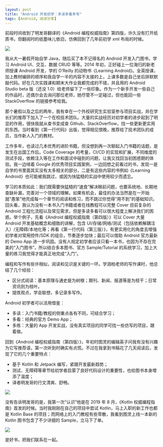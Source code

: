```yaml
---
layout: post
title: "Android 开发初学：多读多看多写"
tags: [Android, 阅读分享]
---
```


前段时间收到了明发哥翻译的《Android 编程权威指南》第四版，许久没有打开纸质书，但翻阅时的纸墨味儿依旧，仿佛回到了几年前初学 xml 布局的时候。

![](https://2bab-images.lastmayday.com/blog/android-programming-3.jpg?imageslim)

我从大一暑假开始自学 Java，随后买了本不记得名的 Android 开发入门图书，学习 Android UI、交互、数据 CRUD 等等。2014 年初，正好碰上一位海归的新老师授课 Android 开发，学的 O’Reilly 的动物书《Learning Android》。全英授课，加上教材编排的顺序和我自学一半的内容不太接的上，上课多数是自己坐后排默默敲代码。好在几次实践课和期末大作业我都完成的不错，并且用的 Android Studio beta 版（还没 1.0）给老师留下了一些印象。作为一个新手开发一些自己的作品时，还偶尔会去询问那位老师，她尽管不一定碰过，但也能回一些 StackOverflow 的链接参考给我。

那个暑假以及之后的两年，我有幸在一个外校研究生实验室参与项目实战，并在学长们的推荐下加入了一个在校技术团队。大量的实战经历对初学者的进步起到了明显的作用，很快我就从查书变成查 Github、StackOverflow，找一些更新更实用的东西。当时看到《第一行代码》出版，觉得相见恨晚，推荐给了技术团队的成员，当作新人入门的教材。

工作多年，也读过几本优秀的进阶书籍，但没想到再一次聊起入门书籍的话题，是发生在出国工作后。Code Coverage 的考量，CI/CD 的实现和扩展，不同维度的测试手段，依赖注入等在工作和面试中碰到的问题，让我又找回当初困惑期的体验。我一边啃着 Google 的优秀项目实践案例，一边回想之前看过的书，发现一是自学的书里面其实没有太多相关的部分，二是有这些内容的书例如《Learning Android》也可能被我跳过，或因为快猛糙的实战中使用较少而遗忘。

学习的本质如此：我们既需要快猛糙的“速食”解决眼前问题，也要系统地、长期地查缺补漏，完善对一个领域的理解。如果有机会，最佳的办法当然是在一开始就“愚笨”地完成每一个章节的阅读和练习，而不跳过你觉得“用不到”的基础知识。回头看，我认为没有一本书入门书籍或者在线教程可以完整 Cover 目前复杂的 Android 工程化流程以及常见需求，但是多读多看可以很大程度上解决我们的困惑。举个例子，先看《Android 编程权威指南（第四版）》可以 Cover 大量 Android 开发基础概念和细致的讲解，包含 UI/存储/网络/测试（包括依赖解耦注入）/无障碍/本地化等；再看《第一行代码（第三版）》，有更实用化的角度去增强初学者对常用控件/SDK 的组合，节奏逐步加快；最后可以借助 Android 官方最新的 Demo App 进一步巩固。没有人规定初学者应该只看一本书，也因为不存在完美的“入门图书”，所以结合多本图书、官方 Sample/Tutorial 的系统学习，加上大量的练习我觉得才能真正地完成“入门”。

编程和写作有些许相似，阅读和见识是关键的一环。学涵柏老师的写作课时，他总结了几个经验：

- 区分式阅读：基本原理与通史是为树根；期刊、新闻、报道等是为枝干；日常资讯则为枝叶。
- 提炼观点，学会联想，多记录多写作。

Android 初学者可以活用借鉴：

- 多读：入门书籍/教程的侧重点各有不同，可结合学习；
- 多看：经典的官方 Demo App；
- 多练：大量的 App 开发实战，没有真实项目的同学可找一些仿写的项目，跟着做。

回到《Android 编程权威指南（第四版）》，年初时图灵的编辑英子问我有没有兴趣为它写推荐语，第一次听到时确实有点慌。不过在我拿到书稿花了几天阅读后，发现了它的几个重要特点：

- 基于 Kotlin 和 Jetpack 编写，紧跟开发最新趋势；
- 测试、无障碍等章节给初学者启蒙了良好代码设计的重要性，也给图书本身增添了温度；
- 译者明发哥的行文清爽、舒畅。

![](https://2bab-images.lastmayday.com/blog/android-programming-4.jpg?imageslim)

没有告诉明发哥的是，我第一次“认识”他是在 2019 年 8 月，《Kotlin 权威编程指南》首发的时候。当时我刚刚在自己的项目中尝试 Kotlin，马上入职的新工作也都是 Kotlin Base 的项目；而网络上的入门教程有些零散，我看到图灵上线一本新的 Kotlin 图书包含了不少详细的 Sample，立马下了单。

![](https://2bab-images.lastmayday.com/blog/Screenshot%202021-05-02%20at%204.05.14%20PM.png?imageslim)

是好书，把我们联系在一起。